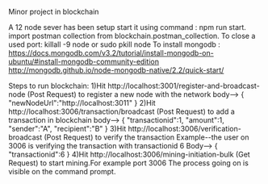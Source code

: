 Minor project in blockchain

A 12 node sever has been setup start it using command : npm run start.
import postman collection from blockchain.postman_collection.
To close a used port: killall -9 node or sudo pkill node
To install mongodb : https://docs.mongodb.com/v3.2/tutorial/install-mongodb-on-ubuntu/#install-mongodb-community-edition http://mongodb.github.io/node-mongodb-native/2.2/quick-start/

Steps to run blockchain: 1)Hit http://localhost:3001/register-and-broadcast-node (Post Request) to register a new node with the network body--> { "newNodeUrl":"http://localhost:3011" }
2)Hit http://localhost:3006/transaction/broadcast (Post Request) to add a transaction in blockchain body--> { "transactionid":1, "amount":1, "sender":"A", "recipient":"B" }
3)Hit http://localhost:3006/verification-broadcast (Post Request) to verify the transaction Example--the user on 3006 is verifying the transaction with transactionid 6 Body--> { "transactionid":6 }
4)Hit http://localhost:3006/mining-initiation-bulk (Get Request) to start mining.For example port 3006 The process going on is visible on the command prompt.
